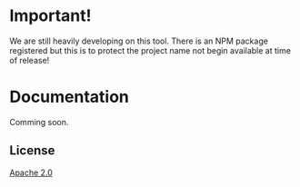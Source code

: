 # Important!

We are still heavily developing on this tool. There is an NPM package registered but this is to protect the project name not begin available at time of release!

# Documentation

Comming soon.

## License

  [Apache 2.0](LICENSE)
  
[npm-image]: https://img.shields.io/badge/npm-v2.7.4-brightgreen.svg
[npm-url]: https://npmjs.org/package/mgs
[node-image]: https://img.shields.io/badge/node-v0.12.2-brightgreen.svg
[node-url]: https://npmjs.org/package/mgs
